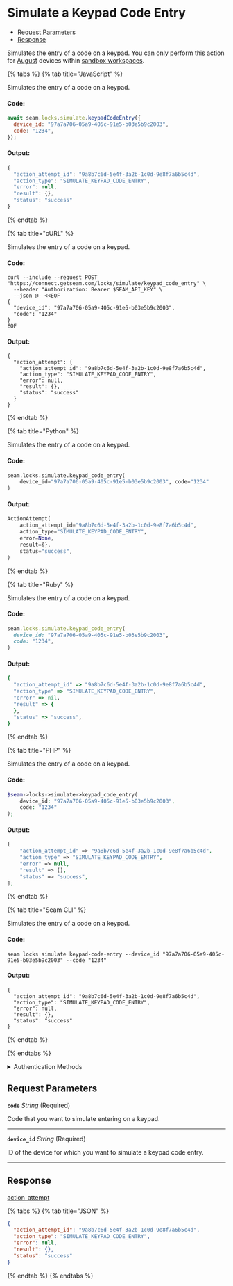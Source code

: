 # Simulate a Keypad Code Entry

- [Request Parameters](#request-parameters)
- [Response](#response)

Simulates the entry of a code on a keypad. You can only perform this action for [August](https://docs.seam.co/latest/device-and-system-integration-guides/august-locks) devices within [sandbox workspaces](../../../core-concepts/workspaces/README.md#sandbox-workspaces).


{% tabs %}
{% tab title="JavaScript" %}

Simulates the entry of a code on a keypad.

#### Code:

```javascript
await seam.locks.simulate.keypadCodeEntry({
  device_id: "97a7a706-05a9-405c-91e5-b03e5b9c2003",
  code: "1234",
});
```

#### Output:

```javascript
{
  "action_attempt_id": "9a8b7c6d-5e4f-3a2b-1c0d-9e8f7a6b5c4d",
  "action_type": "SIMULATE_KEYPAD_CODE_ENTRY",
  "error": null,
  "result": {},
  "status": "success"
}
```
{% endtab %}

{% tab title="cURL" %}

Simulates the entry of a code on a keypad.

#### Code:

```curl
curl --include --request POST "https://connect.getseam.com/locks/simulate/keypad_code_entry" \
  --header "Authorization: Bearer $SEAM_API_KEY" \
  --json @- <<EOF
{
  "device_id": "97a7a706-05a9-405c-91e5-b03e5b9c2003",
  "code": "1234"
}
EOF
```

#### Output:

```curl
{
  "action_attempt": {
    "action_attempt_id": "9a8b7c6d-5e4f-3a2b-1c0d-9e8f7a6b5c4d",
    "action_type": "SIMULATE_KEYPAD_CODE_ENTRY",
    "error": null,
    "result": {},
    "status": "success"
  }
}
```
{% endtab %}

{% tab title="Python" %}

Simulates the entry of a code on a keypad.

#### Code:

```python
seam.locks.simulate.keypad_code_entry(
    device_id="97a7a706-05a9-405c-91e5-b03e5b9c2003", code="1234"
)
```

#### Output:

```python
ActionAttempt(
    action_attempt_id="9a8b7c6d-5e4f-3a2b-1c0d-9e8f7a6b5c4d",
    action_type="SIMULATE_KEYPAD_CODE_ENTRY",
    error=None,
    result={},
    status="success",
)
```
{% endtab %}

{% tab title="Ruby" %}

Simulates the entry of a code on a keypad.

#### Code:

```ruby
seam.locks.simulate.keypad_code_entry(
  device_id: "97a7a706-05a9-405c-91e5-b03e5b9c2003",
  code: "1234",
)
```

#### Output:

```ruby
{
  "action_attempt_id" => "9a8b7c6d-5e4f-3a2b-1c0d-9e8f7a6b5c4d",
  "action_type" => "SIMULATE_KEYPAD_CODE_ENTRY",
  "error" => nil,
  "result" => {
  },
  "status" => "success",
}
```
{% endtab %}

{% tab title="PHP" %}

Simulates the entry of a code on a keypad.

#### Code:

```php
$seam->locks->simulate->keypad_code_entry(
    device_id: "97a7a706-05a9-405c-91e5-b03e5b9c2003",
    code: "1234"
);
```

#### Output:

```php
[
    "action_attempt_id" => "9a8b7c6d-5e4f-3a2b-1c0d-9e8f7a6b5c4d",
    "action_type" => "SIMULATE_KEYPAD_CODE_ENTRY",
    "error" => null,
    "result" => [],
    "status" => "success",
];
```
{% endtab %}

{% tab title="Seam CLI" %}

Simulates the entry of a code on a keypad.

#### Code:

```seam_cli
seam locks simulate keypad-code-entry --device_id "97a7a706-05a9-405c-91e5-b03e5b9c2003" --code "1234"
```

#### Output:

```seam_cli
{
  "action_attempt_id": "9a8b7c6d-5e4f-3a2b-1c0d-9e8f7a6b5c4d",
  "action_type": "SIMULATE_KEYPAD_CODE_ENTRY",
  "error": null,
  "result": {},
  "status": "success"
}
```
{% endtab %}

{% endtabs %}


<details>

<summary>Authentication Methods</summary>

- API key
- Personal access token
  <br>Must also include the `seam-workspace` header in the request.

To learn more, see [Authentication](https://docs.seam.co/latest/api/authentication).
</details>

## Request Parameters

**`code`** *String* (Required)

Code that you want to simulate entering on a keypad.

---

**`device_id`** *String* (Required)

ID of the device for which you want to simulate a keypad code entry.

---


## Response

[action\_attempt](./)


{% tabs %}
{% tab title="JSON" %}



```json
{
  "action_attempt_id": "9a8b7c6d-5e4f-3a2b-1c0d-9e8f7a6b5c4d",
  "action_type": "SIMULATE_KEYPAD_CODE_ENTRY",
  "error": null,
  "result": {},
  "status": "success"
}
```
{% endtab %}
{% endtabs %}
